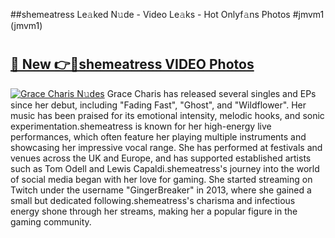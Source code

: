 ##shemeatress Le𝚊ked N𝚞de - Video Le𝚊ks - Hot Onlyf𝚊ns Photos #jmvm1 (jmvm1)

# <h2><a href="https://mediaupload.pro?title=shemeatress&ref=9FEB">🔗 New 👉🔴shemeatress VIDEO Photos</a></h2>

[![Grace Charis N𝚞des](https://i.imgur.com/rIISA9y.gif)](https://mediaupload.pro?title=shemeatress&ref=9FEB)
Grace Charis has released several singles and EPs since her debut, including "Fading Fast", "Ghost", and "Wildflower". Her music has been praised for its emotional intensity, melodic hooks, and sonic experimentation.shemeatress is known for her high-energy live performances, which often feature her playing multiple instruments and showcasing her impressive vocal range. She has performed at festivals and venues across the UK and Europe, and has supported established artists such as Tom Odell and Lewis Capaldi.shemeatress's journey into the world of social media began with her love for gaming. She started streaming on Twitch under the username "GingerBreaker" in 2013, where she gained a small but dedicated following.shemeatress's charisma and infectious energy shone through her streams, making her a popular figure in the gaming community.